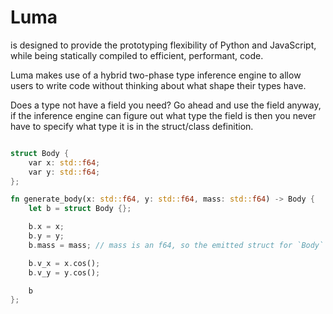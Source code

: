 # Luma
is designed to provide the prototyping flexibility of Python and JavaScript, while being statically compiled to efficient, performant, code.

Luma makes use of a hybrid two-phase type inference engine to allow users to write code without thinking about what shape their types have.

Does a type not have a field you need? Go ahead and use the field anyway, if the inference engine can figure out what type the field is
then you never have to specify what type it is in the struct/class definition.

```rust

struct Body {
    var x: std::f64;
    var y: std::f64;
};

fn generate_body(x: std::f64, y: std::f64, mass: std::f64) -> Body {
    let b = struct Body {};

    b.x = x;
    b.y = y;
    b.mass = mass; // mass is an f64, so the emitted struct for `Body` will have a `mass: f64` member!

    b.v_x = x.cos();
    b.v_y = y.cos();

    b
};
```
